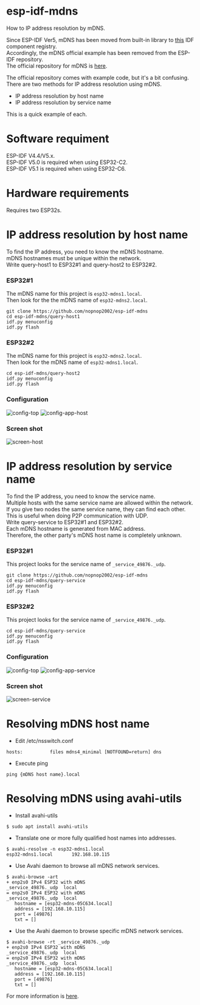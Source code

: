 # esp-idf-mdns
How to IP address resolution by mDNS.   

Since ESP-IDF Ver5, mDNS has been moved from built-in library to [this](https://components.espressif.com/components/espressif/mdns) IDF component registry.   
Accordingly, the mDNS official example has been removed from the ESP-IDF repository.   
The official repository for mDNS is [here](https://github.com/espressif/esp-protocols/tree/master/components/mdns).   


The official repository comes with example code, but it's a bit confusing.   
There are two methods for IP address resolution using mDNS.   
- IP address resolution by host name   
- IP address resolution by service name   

This is a quick example of each.   

# Software requiment
ESP-IDF V4.4/V5.x.   
ESP-IDF V5.0 is required when using ESP32-C2.   
ESP-IDF V5.1 is required when using ESP32-C6.   

# Hardware requirements
Requires two ESP32s.   


# IP address resolution by host name   
To find the IP address, you need to know the mDNS hostname.   
mDNS hostnames must be unique within the network.   
Write query-host1 to ESP32#1 and query-host2 to ESP32#2.   

### ESP32#1   
The mDNS name for this project is ```esp32-mdns1.local```.   
Then look for the the mDNS name of ```esp32-mdns2.local```.   
```
git clone https://github.com/nopnop2002/esp-idf-mdns
cd esp-idf-mdns/query-host1
idf.py menuconfig
idf.py flash
```



### ESP32#2   
The mDNS name for this project is ```esp32-mdns2.local```.   
Then look for the mDNS name of ```esp32-mdns1.local```.   
```
cd esp-idf-mdns/query-host2
idf.py menuconfig
idf.py flash
```

### Configuration
![config-top](https://user-images.githubusercontent.com/6020549/226929344-8410a99a-545d-4a88-8705-9842d3caf072.jpg)
![config-app-host](https://user-images.githubusercontent.com/6020549/226929353-f4d299a1-ca5c-4db8-aa4e-37ffb668bce5.jpg)

### Screen shot
![screen-host](https://user-images.githubusercontent.com/6020549/226932565-e91a808d-113d-4802-81b9-aaec2df34d75.jpg)


# IP address resolution by service name   
To find the IP address, you need to know the service name.   
Multiple hosts with the same service name are allowed within the network.   
If you give two nodes the same service name, they can find each other.   
This is useful when doing P2P communication with UDP.   
Write query-service to ESP32#1 and ESP32#2.   
Each mDNS hostname is generated from MAC address.   
Therefore, the other party's mDNS host name is completely unknown.   

### ESP32#1   
This project looks for the service name of ```_service_49876._udp```.   
```
git clone https://github.com/nopnop2002/esp-idf-mdns
cd esp-idf-mdns/query-service
idf.py menuconfig
idf.py flash
```

### ESP32#2   
This project looks for the service name of ```_service_49876._udp```.   
```
cd esp-idf-mdns/query-service
idf.py menuconfig
idf.py flash
```

### Configuration

![config-top](https://user-images.githubusercontent.com/6020549/226929344-8410a99a-545d-4a88-8705-9842d3caf072.jpg)
![config-app-service](https://user-images.githubusercontent.com/6020549/226929361-5775198e-766d-4f77-b54c-99a45b88a544.jpg)


### Screen shot
![screen-service](https://user-images.githubusercontent.com/6020549/226932577-31477732-0770-4def-a1f0-544a6e28b382.jpg)

# Resolving mDNS host name   

- Edit /etc/nsswitch.conf
```
hosts:          files mdns4_minimal [NOTFOUND=return] dns
```

- Execute ping
```
ping {mDNS host name}.local
```


# Resolving mDNS using avahi-utils   

- Install avahi-utils
```
$ sudo apt install avahi-utils
```


- Translate one or more fully qualified host names into addresses.
```
$ avahi-resolve -n esp32-mdns1.local
esp32-mdns1.local       192.168.10.115
```

- Use Avahi daemon to browse all mDNS network services.
```
$ avahi-browse -art
+ enp2s0 IPv4 ESP32 with mDNS                               _service_49876._udp  local
= enp2s0 IPv4 ESP32 with mDNS                               _service_49876._udp  local
   hostname = [esp32-mdns-05C634.local]
   address = [192.168.10.115]
   port = [49876]
   txt = []
```

- Use the Avahi daemon to browse specific mDNS network services.
```
$ avahi-browse -rt _service_49876._udp
+ enp2s0 IPv4 ESP32 with mDNS                               _service_49876._udp  local
= enp2s0 IPv4 ESP32 with mDNS                               _service_49876._udp  local
   hostname = [esp32-mdns-05C634.local]
   address = [192.168.10.115]
   port = [49876]
   txt = []
```

For more information is [here](https://wiki.debian.org/Avahi).
